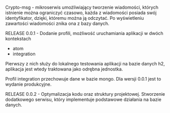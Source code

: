 Crypto-msg - mikroserwis umożliwiający tworzenie wiadomości, których istnienie
można ograniczyć czasowo, każda z wiadomości posiada swój identyfikator,
dzięki, któremu można ją odczytać. Po wyświetleniu zawartości wiadomości
znika ona z bazy danych.

RELEASE 0.0.1 - 
Dodanie profili, możliwość uruchamiania aplikacji w dwóch kontekstach
- atom
- integration

Pierwszy z nich służy do lokalnego testowania aplikacji
na bazie danych h2, aplikacja jest wtedy traktowana jako odrębna jednostka.

Profil integration przechowuje dane w bazie mongo.
Dla wersji 0.0.1 jest to wydanie produkcyjne.


RELEASE 0.0.2 -
Optymalizacja kodu oraz struktury projektowej.
Stworzenie dodatkowego serwisu, który implementuje 
podstawowe działania na bazie danych.